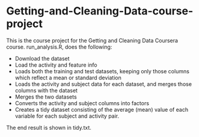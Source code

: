 # Getting-and-Cleaning-Data-course-project

This is the course project for the Getting and Cleaning Data Coursera course. 
run_analysis.R, does the following:

- Download the dataset
- Load the activity and feature info
- Loads both the training and test datasets, keeping only those columns which reflect a mean or standard deviation
- Loads the activity and subject data for each dataset, and merges those columns with the dataset
- Merges the two datasets
- Converts the activity and subject columns into factors
- Creates a tidy dataset consisting of the average (mean) value of each variable for each subject and activity pair.

The end result is shown in tidy.txt.
